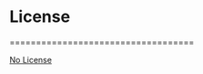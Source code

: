 # License #
===================================

[No License](https://choosealicense.com/no-permission/)